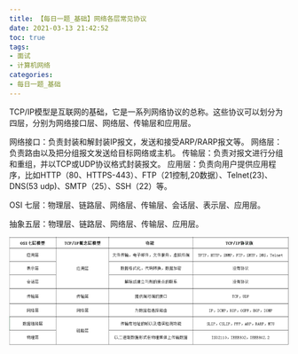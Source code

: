 ```yaml
---
title: 【每日一题_基础】网络各层常见协议
date: 2021-03-13 21:42:52
toc: true
tags:
- 面试 
- 计算机网络
categories:
- 每日一题_基础
---
```

TCP/IP模型是互联网的基础，它是一系列网络协议的总称。这些协议可以划分为四层，分别为网络接口层、网络层、传输层和应用层。
<!-- more -->

网络接口：负责封装和解封装IP报文，发送和接受ARP/RARP报文等。
网络层：负责路由以及把分组报文发送给目标网络或主机。
传输层：负责对报文进行分组和重组，并以TCP或UDP协议格式封装报文。
应用层：负责向用户提供应用程序，比如HTTP（80、HTTPS-443）、FTP（21控制,20数据）、Telnet(23)、DNS(53 udp)、SMTP（25）、SSH（22）等。

OSI 七层：物理层、链路层、网络层、传输层、会话层、表示层、应用层。

抽象五层：物理层、链路层、网络层、传输层、应用层。

![常见的网络协议](/img/protocols.png)